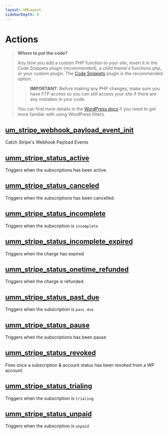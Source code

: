 ```yaml
---
layout: UMLayout
sidebarDepth: 0
---
```

# Actions
> **Where to put the code?**
>
> Any time you add a custom PHP function to your site, insert it in the Code Snippets plugin (recommended), a child theme's functions.php, or your custom plugin. The [Code Snippets](https://wordpress.org/plugins/code-snippets/) plugin is the recommended option. 
>> **IMPORTANT:** Before making any PHP changes, make sure you have FTP access so you can still access your site if there are any mistakes in your code. 
>
> You can find more details in the  [WordPress docs](https://developer.wordpress.org/plugins/hooks/) if you need to get more familiar with using WordPress filters.
## [um_stripe_webhook_payload_event_init](./actions/um_stripe_webhook_payload_event_init)<Badge text="Since 1.0.0" vertical="middle" />

Catch Stripe's Webhook Payload Events
## [umm_stripe_status_active](./actions/umm_stripe_status_active)
Triggers when the subscriptions has been active.
## [umm_stripe_status_canceled](./actions/umm_stripe_status_canceled)
Triggers when the subscriptions has been cancelled.
## [umm_stripe_status_incomplete](./actions/umm_stripe_status_incomplete)
Triggers when the subscription is `incomplete`
## [umm_stripe_status_incomplete_expired](./actions/umm_stripe_status_incomplete_expired)
Triggers when the charge has expired
## [umm_stripe_status_onetime_refunded](./actions/umm_stripe_status_onetime_refunded)
Triggers when the charge is refunded.
## [umm_stripe_status_past_due](./actions/umm_stripe_status_past_due)
Triggers when the subscription is `pass due`
## [umm_stripe_status_pause](./actions/umm_stripe_status_pause)
Triggers when the subscriptions has been pause
## [umm_stripe_status_revoked](./actions/umm_stripe_status_revoked)<Badge text="Since 1.0.0" vertical="middle" />

Fires once a subscription & account status has been revoked from a WP account.
## [umm_stripe_status_trialing](./actions/umm_stripe_status_trialing)
Triggers when the subscription is `trialing`
## [umm_stripe_status_unpaid](./actions/umm_stripe_status_unpaid)
Triggers when the subscription is `unpaid`
